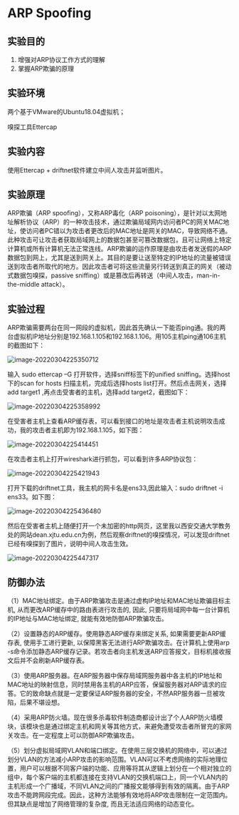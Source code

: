 # ARP Spoofing

## 实验目的

1. 增强对ARP协议工作方式的理解
2. 掌握ARP欺骗的原理

## 实验环境

两个基于VMware的Ubuntu18.04虚拟机；

嗅探工具Ettercap

## 实验内容

使用Ettercap + driftnet软件建立中间人攻击并监听图片。

## 实验原理

ARP欺骗（ARP spoofing），又称ARP毒化（ARP poisoning），是针对以太网地址解析协议（ARP）的一种攻击技术，通过欺骗局域网内访问者PC的网关MAC地址，使访问者PC错以为攻击者更改后的MAC地址是网关的MAC，导致网络不通。此种攻击可让攻击者获取局域网上的数据包甚至可篡改数据包，且可让网络上特定计算机或所有计算机无法正常连线。ARP欺骗的运作原理是由攻击者发送假的ARP数据包到网上，尤其是送到网关上。其目的是要让送至特定的IP地址的流量被错误送到攻击者所取代的地方。因此攻击者可将这些流量另行转送到真正的网关（被动式数据包嗅探，passive sniffing）或是篡改后再转送（中间人攻击，man-in-the-middle attack）。

## 实验过程

ARP欺骗需要两台在同一网段的虚拟机，因此首先确认一下能否ping通。我的两台虚拟机IP地址分别是192.168.1.105和192.168.1.106。用105主机ping通106主机的截图如下：

![image-20220304225350712](https://gitee.com/bright_xu/blog-image/raw/master/img/image-20220304225350712.png)

输入 sudo ettercap –G 打开软件，选择sniff标签下的unified sniffing。选择host 下的scan for hosts 扫描主机，完成后选择hosts list打开。然后点击网关，选择add target1 ,再点击受害者的主机，选择add target2，截图如下：

![image-20220304225358992](https://gitee.com/bright_xu/blog-image/raw/master/img/image-20220304225358992.png)

 在受害者主机上查看ARP缓存表，可以看到接口的地址是攻击者主机说明攻击成功，我的攻击者主机即为192.168.1.105，如下图：

![image-20220304225414451](https://gitee.com/bright_xu/blog-image/raw/master/img/image-20220304225414451.png)

在攻击者主机上打开wireshark进行抓包，可以看到许多ARP协议包：

![image-20220304225421943](https://gitee.com/bright_xu/blog-image/raw/master/img/image-20220304225421943.png)

打开下载的driftnet工具，我主机的网卡名是ens33,因此输入：sudo driftnet -i ens33。如下图：

![image-20220304225436480](https://gitee.com/bright_xu/blog-image/raw/master/img/image-20220304225436480.png)

然后在受害者主机上随便打开一个未加密的http网页，这里我以西安交通大学教务处的网站dean.xjtu.edu.cn为例，然后观察driftnet的嗅探情况，可以发现driftnet已经有嗅探到了图片，说明中间人攻击生效。

![image-20220304225447317](https://gitee.com/bright_xu/blog-image/raw/master/img/image-20220304225447317.png)

## 防御办法

（1）MAC地址绑定。由于ARP欺骗攻击是通过虚构IP地址和MAC地址欺骗目标主机, 从而更改ARP缓存中的路由表进行攻击的, 因此, 只要将局域网中每一台计算机的IP地址与MAC地址绑定, 就能有效地防御ARP欺骗攻击。

（2）设置静态的ARP缓存。使用静态ARP缓存来绑定关系, 如果需要更新ARP缓存表, 使用手工进行更新, 以保障黑客无法进行ARP欺骗攻击。在计算机上使用arp -s命令添加静态ARP缓存记录。若攻击者向主机发送ARP应答报文，目标机接收报文后并不会刷新ARP缓存表。

（3）使用ARP服务器。在ARP服务器中保存局域网服务器中各主机的IP地址和MAC地址的映射信息，同时禁用各主机的ARP应答，保留服务器对ARP请求的应答。它的致命缺点就是一定要保证ARP服务器的安全，不然ARP服务器一旦被攻陷，后果不堪设想。

（4）采用ARP防火墙。现在很多杀毒软件制造商都设计出了个人ARP防火墙模块，该模块也是通过绑定主机和网关等其他方式，来避免遭受攻击者所冒充的家网关攻击。在一定程度上可以防御ARP欺骗攻击。

（5）划分虚拟局域网VLAN和端口绑定。在使用三层交换机的网络中，可以通过划分VLAN的方法减小ARP攻击的影响范围。VLAN可以不考虑网络的实际地理位置，用户可以根据不同客户端的功能、应用等将其从逻辑上划分在一个相对独立的组中，每个客户端的主机都连接在支持VLAN的交换机端口上，同一个VLAN内的主机形成一个广播域，不同VLAN之间的广播报文能够得到有效的隔离。由于ARP攻击不能跨网段完成。因此，这种方法能够有效地将ARP攻击限制在一定范围内。但其缺点是增加了网络管理的复杂度, 而且无法适应网络的动态变化。

